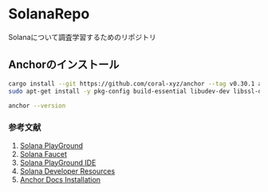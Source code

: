 # SolanaRepo
Solanaについて調査学習するためのリポジトリ

## Anchorのインストール

```bash
cargo install --git https://github.com/coral-xyz/anchor --tag v0.30.1 anchor-cli --locked
sudo apt-get install -y pkg-config build-essential libudev-dev libssl-dev
```

```bash
anchor --version
```

### 参考文献
1. [Solana PlayGround](https://www.solana-playground.com/)
2. [Solana Faucet](https://faucet.solana.com/)
3. [Solana PlayGround IDE](https://beta.solpg.io/tutorials/hello-anchor)
4. [Solana Developer Resources](https://solana.com/developers/resources)
5. [Anchor Docs Installation](https://www.anchor-lang.com/docs/installation)